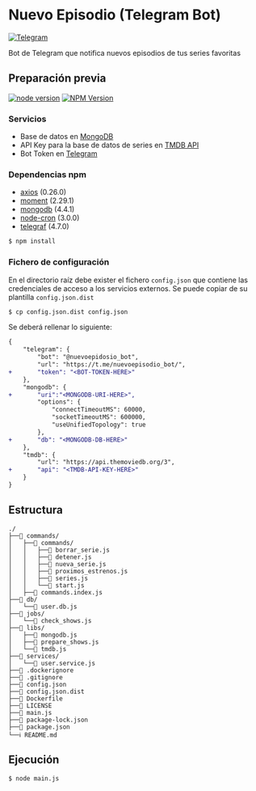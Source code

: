 # Nuevo Episodio (Telegram Bot)

[![Telegram][telegram-image]][telegram-url] 

Bot de Telegram que notifica nuevos episodios de tus series favoritas

## Preparación previa

[![node version][node-image]][node-url]
[![NPM Version][npm-image]][npm-url]

### Servicios
- Base de datos en [MongoDB](https://www.mongodb.com/)
- API Key para la base de datos de series en [TMDB API](https://www.themoviedb.org/documentation/api?language=es)
- Bot Token en [Telegram](https://core.telegram.org/api)

### Dependencias npm
- [axios](https://www.npmjs.com/package/axios) (0.26.0)
- [moment](https://www.npmjs.com/package/moment) (2.29.1)
- [mongodb](https://www.npmjs.com/package/mongodb) (4.4.1)
- [node-cron](https://www.npmjs.com/package/node-cron) (3.0.0)
- [telegraf](https://www.npmjs.com/package/telegraf) (4.7.0)
```bash
$ npm install
```

### Fichero de configuración
En el directorio raíz debe exister el fichero `config.json` que contiene las credenciales de acceso a los servicios externos. Se puede copiar de su plantilla `config.json.dist`
```bash
$ cp config.json.dist config.json
```
Se deberá rellenar lo siguiente:

```diff
{
    "telegram": {
        "bot": "@nuevoepidosio_bot",
        "url": "https://t.me/nuevoepisodio_bot/",
+       "token": "<BOT-TOKEN-HERE>"
    },
    "mongodb": {
+       "uri":"<MONGODB-URI-HERE>",
        "options": {
            "connectTimeoutMS": 60000,
            "socketTimeoutMS": 600000,
            "useUnifiedTopology": true
        },
+       "db": "<MONGODB-DB-HERE>"
    },
    "tmdb": {
        "url": "https://api.themoviedb.org/3",
+       "api": "<TMDB-API-KEY-HERE>"
    }
}

```

## Estructura
```
./
├──📁 commands/
│   ├──📁 commands/
│   │   ├──📜 borrar_serie.js
│   │   ├──📜 detener.js
│   │   ├──📜 nueva_serie.js
│   │   ├──📜 proximos_estrenos.js
│   │   ├──📜 series.js
│   │   └──📜 start.js
│   ├──📜 commands.index.js
├──📁 db/
│   └──📜 user.db.js
├──📁 jobs/
│   └──📜 check_shows.js
├──📁 libs/
│   ├──📜 mongodb.js
│   ├──📜 prepare_shows.js
│   └──📜 tmdb.js
├──📁 services/
│   └──📜 user.service.js
├──📄 .dockerignore
├──📄 .gitignore
├──📃 config.json
├──📄 config.json.dist
├──🐋 Dockerfile
├──🔑 LICENSE
├──📜 main.js
├──📃 package-lock.json
├──📃 package.json
└──ℹ️ README.md
```

## Ejecución
```
$ node main.js
```


[npm-image]: https://img.shields.io/badge/npm-6.14.11-critical
[npm-url]: https://www.npmjs.com/
[node-image]: https://img.shields.io/badge/node-14.16.0-success
[node-url]: https://nodejs.org/en/
[typescript-image]: https://img.shields.io/badge/node-14.16.0-success
[typescript-url]: https://nodejs.org/en/
[telegram-image]: https://img.shields.io/badge/%40nuevoepisodio__bot-blue?logo=telegram
[telegram-url]: https://t.me/nuevoepisodio_bot
